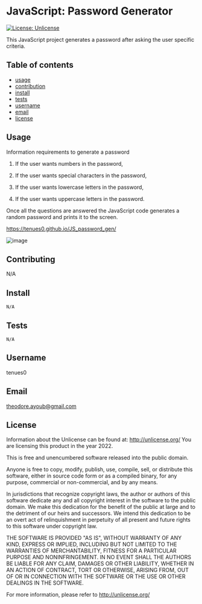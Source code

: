 
  
# JavaScript: Password Generator
[![License: Unlicense](https://img.shields.io/badge/license-Unlicense-blue.svg)](http://unlicense.org/)

This JavaScript project generates a password after asking the user specific criteria.

## Table of contents
* [usage](#Usage)
* [contribution](#Contributing)
* [install](#Install)
* [tests](#Tests)
* [username](#Username)
* [email](#Email)
* [license](#License)

## Usage

Information requirements to generate a password
1) If the user wants numbers in the password,

2) If the user wants special characters in the password,

3) If the user wants lowercase letters in the password,

4) If the user wants uppercase letters in the password.

Once all the questions are answered the JavaScript code generates a random password and prints it to the screen.

https://tenues0.github.io/JS_password_gen/

![image](https://user-images.githubusercontent.com/95945750/172461350-85aaf798-adeb-46b8-824c-b9bd1faa00e2.png)

## Contributing

N/A

## Install
```
N/A
```
## Tests
```
N/A
```
## Username

tenues0

## Email

theodore.ayoub@gmail.com

## License

Information about the Unlicense can be found at: http://unlicense.org/
You are licensing this product in the year 2022.


This is free and unencumbered software released into the public domain.

Anyone is free to copy, modify, publish, use, compile, sell, or
distribute this software, either in source code form or as a compiled
binary, for any purpose, commercial or non-commercial, and by any
means.

In jurisdictions that recognize copyright laws, the author or authors
of this software dedicate any and all copyright interest in the
software to the public domain. We make this dedication for the benefit
of the public at large and to the detriment of our heirs and
successors. We intend this dedication to be an overt act of
relinquishment in perpetuity of all present and future rights to this
software under copyright law.

THE SOFTWARE IS PROVIDED "AS IS", WITHOUT WARRANTY OF ANY KIND,
EXPRESS OR IMPLIED, INCLUDING BUT NOT LIMITED TO THE WARRANTIES OF
MERCHANTABILITY, FITNESS FOR A PARTICULAR PURPOSE AND NONINFRINGEMENT.
IN NO EVENT SHALL THE AUTHORS BE LIABLE FOR ANY CLAIM, DAMAGES OR
OTHER LIABILITY, WHETHER IN AN ACTION OF CONTRACT, TORT OR OTHERWISE,
ARISING FROM, OUT OF OR IN CONNECTION WITH THE SOFTWARE OR THE USE OR
OTHER DEALINGS IN THE SOFTWARE.

For more information, please refer to <http://unlicense.org/>
